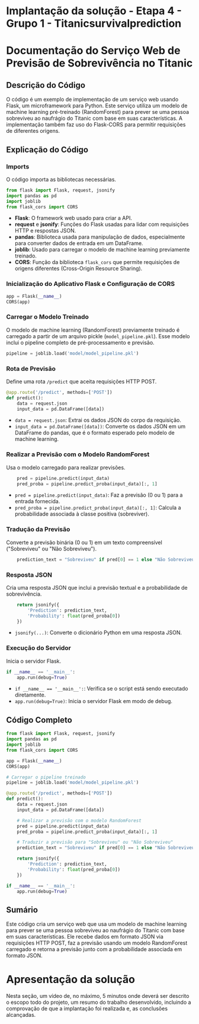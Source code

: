 # Implantação da solução - Etapa 4 - Grupo 1 - Titanicsurvivalprediction

# Documentação do Serviço Web de Previsão de Sobrevivência no Titanic

## Descrição do Código

O código é um exemplo de implementação de um serviço web usando Flask, um microframework para Python. Este serviço utiliza um modelo de machine learning pré-treinado (RandomForest) para prever se uma pessoa sobreviveu ao naufrágio do Titanic com base em suas características. A implementação também faz uso do Flask-CORS para permitir requisições de diferentes origens.

## Explicação do Código

### Imports

O código importa as bibliotecas necessárias.

```python
from flask import Flask, request, jsonify
import pandas as pd
import joblib
from flask_cors import CORS
```

- **Flask**: O framework web usado para criar a API.
- **request** e **jsonify**: Funções do Flask usadas para lidar com requisições HTTP e respostas JSON.
- **pandas**: Biblioteca usada para manipulação de dados, especialmente para converter dados de entrada em um DataFrame.
- **joblib**: Usado para carregar o modelo de machine learning previamente treinado.
- **CORS**: Função da biblioteca `flask_cors` que permite requisições de origens diferentes (Cross-Origin Resource Sharing).

### Inicialização do Aplicativo Flask e Configuração de CORS

```python
app = Flask(__name__)
CORS(app)
```

### Carregar o Modelo Treinado

O modelo de machine learning (RandomForest) previamente treinado é carregado a partir de um arquivo pickle (`model_pipeline.pkl`). Esse modelo inclui o pipeline completo de pré-processamento e previsão.

```python
pipeline = joblib.load('model/model_pipeline.pkl')
```

### Rota de Previsão

Define uma rota `/predict` que aceita requisições HTTP POST.

```python
@app.route('/predict', methods=['POST'])
def predict():
    data = request.json
    input_data = pd.DataFrame([data])
```

- `data = request.json`: Extrai os dados JSON do corpo da requisição.
- `input_data = pd.DataFrame([data])`: Converte os dados JSON em um DataFrame do pandas, que é o formato esperado pelo modelo de machine learning.

### Realizar a Previsão com o Modelo RandomForest

Usa o modelo carregado para realizar previsões.

```python
    pred = pipeline.predict(input_data)
    pred_proba = pipeline.predict_proba(input_data)[:, 1]
```

- `pred = pipeline.predict(input_data)`: Faz a previsão (0 ou 1) para a entrada fornecida.
- `pred_proba = pipeline.predict_proba(input_data)[:, 1]`: Calcula a probabilidade associada à classe positiva (sobreviver).

### Tradução da Previsão

Converte a previsão binária (0 ou 1) em um texto compreensível ("Sobreviveu" ou "Não Sobreviveu").

```python
    prediction_text = "Sobreviveu" if pred[0] == 1 else "Não Sobreviveu"
```

### Resposta JSON

Cria uma resposta JSON que inclui a previsão textual e a probabilidade de sobrevivência.

```python
    return jsonify({
        'Prediction': prediction_text,
        'Probability': float(pred_proba[0])
    })
```

- `jsonify(...)`: Converte o dicionário Python em uma resposta JSON.

### Execução do Servidor

Inicia o servidor Flask.

```python
if __name__ == '__main__':
    app.run(debug=True)
```

- `if __name__ == '__main__':`: Verifica se o script está sendo executado diretamente.
- `app.run(debug=True)`: Inicia o servidor Flask em modo de debug.

## Código Completo

```python
from flask import Flask, request, jsonify
import pandas as pd
import joblib
from flask_cors import CORS

app = Flask(__name__)
CORS(app)

# Carregar o pipeline treinado
pipeline = joblib.load('model/model_pipeline.pkl')

@app.route('/predict', methods=['POST'])
def predict():
    data = request.json
    input_data = pd.DataFrame([data])

    # Realizar a previsão com o modelo RandomForest
    pred = pipeline.predict(input_data)
    pred_proba = pipeline.predict_proba(input_data)[:, 1]

    # Traduzir a previsão para "Sobreviveu" ou "Não Sobreviveu"
    prediction_text = "Sobreviveu" if pred[0] == 1 else "Não Sobreviveu"

    return jsonify({
        'Prediction': prediction_text,
        'Probability': float(pred_proba[0])
    })

if __name__ == '__main__':
    app.run(debug=True)
```

## Sumário

Este código cria um serviço web que usa um modelo de machine learning para prever se uma pessoa sobreviveu ao naufrágio do Titanic com base em suas características. Ele recebe dados em formato JSON via requisições HTTP POST, faz a previsão usando um modelo RandomForest carregado e retorna a previsão junto com a probabilidade associada em formato JSON.

# Apresentação da solução

Nesta seção, um vídeo de, no máximo, 5 minutos onde deverá ser descrito o escopo todo do projeto, um resumo do trabalho desenvolvido, incluindo a comprovação de que a implantação foi realizada e, as conclusões alcançadas.

